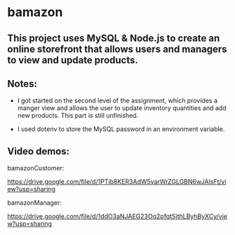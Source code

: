 # bamazon


## This project uses MySQL & Node.js to create an online storefront that allows users and managers to view and update products.

## Notes:

- I got started on the second level of the assignment, which provides a manger view and allows the user to update inventory quantities and add new products. This part is still unfinished.

- I used dotenv to store the MySQL password in an environment variable.

## Video demos:

bamazonCustomer:

https://drive.google.com/file/d/1PTib8KER3AdW5varWrZGLGBN6wJAIsFt/view?usp=sharing

bamazonManager:

https://drive.google.com/file/d/1ddO3aNJAEG23Oq2pfqtSjthLByhByXCy/view?usp=sharing



